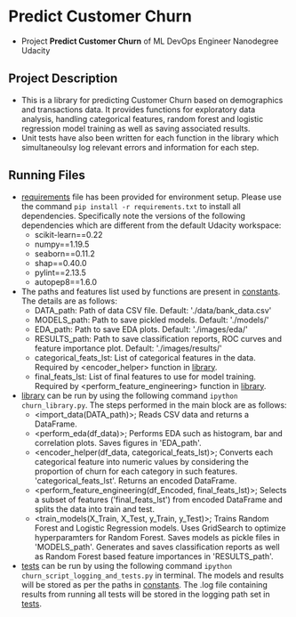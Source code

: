 # Predict Customer Churn

- Project **Predict Customer Churn** of ML DevOps Engineer Nanodegree Udacity

## Project Description
- This is a library for predicting Customer Churn based on demographics and transactions data. It provides functions for exploratory data analysis, handling categorical features, random forest and logistic regression model training as well as saving associated results.
- Unit tests have also been written for each function in the library which simultaneoulsy log relevant errors and information for each step.


## Running Files
- [requirements](requirements.txt) file has been provided for environment setup. Please use the command ``pip install -r requirements.txt`` to install all dependencies. Specifically note the versions of the following dependencies which are different from the default Udacity workspace:
    - scikit-learn==0.22
    - numpy==1.19.5
    - seaborn==0.11.2
    - shap==0.40.0
    - pylint==2.13.5
    - autopep8==1.6.0
- The paths and features list used by functions are present in [constants](constants.py). The details are as follows:
    - DATA_path: Path of data CSV file. Default: './data/bank_data.csv'
    - MODELS_path: Path to save pickled models. Default: './models/'
    - EDA_path: Path to save EDA plots. Default: './images/eda/'
    - RESULTS_path: Path to save classification reports, ROC curves and feature importance plot. Default: './images/results/'
    - categorical_feats_lst: List of categorical features in the data. Required by <encoder_helper> function in [library](churn_library.py).
    - final_feats_lst: List of final features to use for model training. Required by <perform_feature_engineering> function in [library](churn_library.py).
- [library](churn_library.py) can be run by using the following command ``ipython churn_library.py``. The steps performed in the main block are as follows:
    - <import_data(DATA_path)>; Reads CSV data and returns a DataFrame. 
    - <perform_eda(df_data)>; Performs EDA such as histogram, bar and correlation plots. Saves figures in 'EDA_path'.
    - <encoder_helper(df_data, categorical_feats_lst)>; Converts each categorical feature into numeric values by considering the proportion of churn for each category in such features. 'categorical_feats_lst'. Returns an encoded DataFrame.
    - <perform_feature_engineering(df_Encoded, final_feats_lst)>; Selects a subset of features ('final_feats_lst') from encoded DataFrame and splits the data into train and test.
    - <train_models(X_Train, X_Test, y_Train, y_Test)>; Trains Random Forest and Logistic Regression models. Uses GridSearch to optimize hyperparamters for Random Forest. Saves models as pickle files in 'MODELS_path'. Generates and saves classification reports as well as Random Forest based feature importances in 'RESULTS_path'. 
- [tests](churn_script_logging_and_tests.py) can be run by using the following command ``ipython churn_script_logging_and_tests.py`` in terminal. The models and results will be stored as per the paths in [constants](constants.py). The .log file containing results from running all tests will be stored in the logging path set in [tests](churn_script_logging_and_tests.py). 


